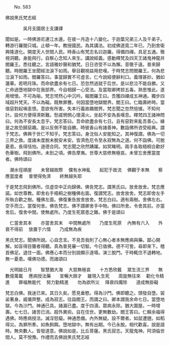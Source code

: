 ﻿　　No. 583

佛說黑氏梵志經

　　　　吳月支國居士支謙譯


聞如是。一時佛游尼連江水邊。在彼一月造十八變化。于迦葉兄弟三人及千弟子。轉游行羅閱只城。止頓一年。教授國民。為其講法。初成佛道竟二年已。乃到舍衛興隆道化。開度天人世間人民。時香山有梵志名曰迦羅。得備四禪。具足五通。徹視洞聽。身能飛行。自察心念知人來生。講說經義。感動釋梵及四天王諸鬼神龍并閻羅王。悉往聽之。言語雅妙聲和猶梵。日日咨受不以為懈。音徹于遠。普來歸聽。時閻羅王坐聞經法淚下如雨。舉目觀視益用悲嘆。于時梵志問閻羅王。何為悲泣淚下如雨。閻羅答曰。事當歸實不可虛言。仁今說經便辭利口。義理甚妙。猶如蓮華。若明月珠。而命欲盡余有七日。恐忽然過就于后世。是以悲泣不能自勝。又仁命過墮地獄中在我部界。今自相歸一心受法。及當取卿拷掠五毒。熟思惟此。遂用增懷。不可為喻。梵志愕然心中沉吟。報閻羅王曰。吾獲四禪成五神通。獨步四域超升梵天。不以為礙。既無罪釁。何因當墮地獄閻界。閻王曰。仁臨壽終時。當值惡對起嗔恚恨。意欲有所害。失本行義故趣閻界。梵志聞之忽然悒懅。不知何計。設何方便得濟斯難。愁戚惘惘心懷湯火。坐起不安為長嘆息。釋梵四王諸神問曰。何為不安長太息乎。梵志答曰。吾命欲盡余有七日。且有惡對來亂吾善心。緣是之故恐歸惡趣。是以反側不能自勝。時彼香山有諸善神。數詣佛所咨受經典。謂于梵志。佛興于世仁不知乎。梵志答曰。身沈俗人安能知之。其神復謂。佛為一切三界之救。度諸未度脫未脫安未安。皆濟危厄令至永寂無為之道。何不詣佛。可脫憂患。長得恬怕。道德合同。梵志聞之欣然踴躍。如冥睹明。兩手各取梧桐合歡好色華樹。飛到佛所。未到之頃。佛告摩夷。世尊大慈修無極哀。未曾忘舍應當度者。佛時頌曰

　潮水徑順崖　　未曾越故際
　儻有水神亂　　起犯于故流
　佛觀于本無　　察應當度者
　普使得免濟　　終無越失耶　

于是梵志飛到佛所。住虛空中正向歸佛。佛告梵志。謂黑氏曰。放舍放舍。梵志應諾。如世尊教。即舍右手梧桐之樹種佛右面。復謂梵志。放舍放舍。梵志即舍左手所執合歡之樹。種佛左面。佛復重告放舍放舍。梵志白曰。適有兩樹。舍佛左右。空手而立。當復何舍。佛告梵志。佛不謂卿舍手中物。佛曰所舍。令舍其前。亦當舍后。復舍中間。使無處所。乃度生死眾患之難。佛于是頌曰

　仁當舍其本　　亦當舍其末
　中間無處所　　乃度生死原
　內無有六入　　外衰不得前
　放置于六情　　乃成無為疾　

黑氏梵志。聞佛所說。心自念言。不見吾我則了心無心者本無應病與藥。鄙心開解。如盲得目聾者得聽。真為普見審一切智。今已值佛。德不可訾。尋即來下。稽首佛足。退住一面。佛應心本而分別說顯示道場。演三脫門。于時輒住不退轉地。無一憂患。嘆佛功德。而諸頌曰

　光明踰日月　　智慧猶大海
　大慈無極哀　　十方悉欣戴
　眾生流三界　　無數億萬載
　應病授法藥　　宣暢大辯才
　雖現入生死　　周旋無往來
　勸化令精進　　罪福無能代
　努力勤精進　　勿為欲所災
　降衰四魔除　　道成無掛礙　

梵志白佛。我迷已來。其日久矣。愿見垂愍。得為沙門。佛即聽之。頭發自墮。袈裟著身。威儀齊整。成為寂志。往詣閻王。而謂之曰。卿本謂我余命七日。當墮地獄。今為沙門。神通已具。諸漏已盡。度于四瀆。眾病永除。猶大圍屋。一時增壽。七七日。諸苦已消。超外異術。自在住世。更無數劫。閻王答曰。仁賴余福得遇佛。時應病授法。滅淫怒癡。神通悉備。內外無疑。設不爾者。如鼠遭貍。如稻得災。為罪所牽。如魚鉤餌。墮地獄中。無有出期。今已永脫。相代歡喜。說是語時。無央數人。皆發道意。佛說如是。比丘菩薩。黑氏寂志。天龍鬼神。阿須倫世間人。莫不悅豫。作禮而去佛說黑氏梵志經

